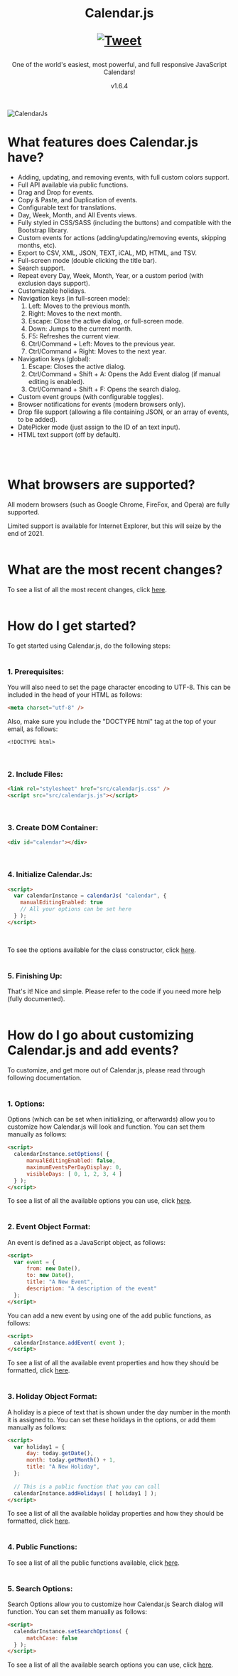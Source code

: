 <h1 align="center">
Calendar.js

[![Tweet](https://img.shields.io/twitter/url/http/shields.io.svg?style=social)](https://twitter.com/intent/tweet?text=Calendar.js%2C%20a%20free%20JavaScript%20library&url=https://github.com/williamtroup/Calendar.js&hashtags=calendar,javascript,responsive,events)
</h1>
<p align="center">One of the world's easiest, most powerful, and full responsive JavaScript Calendars!</p>
<p align="center">v1.6.4</p>
<br />

![CalendarJs](images/main.png)

<h1>What features does Calendar.js have?</h1>

- Adding, updating, and removing events, with full custom colors support.
- Full API available via public functions.
- Drag and Drop for events.
- Copy & Paste, and Duplication of events.
- Configurable text for translations.
- Day, Week, Month, and All Events views.
- Fully styled in CSS/SASS (including the buttons) and compatible with the Bootstrap library.
- Custom events for actions (adding/updating/removing events, skipping months, etc).
- Export to CSV, XML, JSON, TEXT, iCAL, MD, HTML, and TSV.
- Full-screen mode (double clicking the title bar).
- Search support.
- Repeat every Day, Week, Month, Year, or a custom period (with exclusion days support).
- Customizable holidays.
- Navigation keys (in full-screen mode):
  1. Left:  Moves to the previous month.
  2. Right:  Moves to the next month.
  3. Escape:  Close the active dialog, or full-screen mode.
  4. Down:  Jumps to the current month.
  5. F5:  Refreshes the current view.
  6. Ctrl/Command + Left:  Moves to the previous year.
  7. Ctrl/Command + Right:  Moves to the next year.
- Navigation keys (global):
  1. Escape:  Closes the active dialog.
  2. Ctrl/Command + Shift + A:  Opens the Add Event dialog (if manual editing is enabled).
  3. Ctrl/Command + Shift + F:  Opens the search dialog.
- Custom event groups (with configurable toggles).
- Browser notifications for events (modern browsers only).
- Drop file support (allowing a file containing JSON, or an array of events, to be added).
- DatePicker mode (just assign to the ID of an text input).
- HTML text support (off by default).
<br />
<br />

<h1>What browsers are supported?</h1>

All modern browsers (such as Google Chrome, FireFox, and Opera) are fully supported.

Limited support is available for Internet Explorer, but this will seize by the end of 2021.
<br>
<br>

<h1>What are the most recent changes?</h1>

To see a list of all the most recent changes, click [here](CHANGES.md).
<br>
<br>

<h1>How do I get started?</h1>

To get started using Calendar.js, do the following steps:
<br>
<br>

### 1. Prerequisites:

You will also need to set the page character encoding to UTF-8. This can be included in the head of your HTML as follows:

```markdown
<meta charset="utf-8" />
```

Also, make sure you include the "DOCTYPE html" tag at the top of your email, as follows:

```markdown
<!DOCTYPE html>
```
<br>

### 2. Include Files:

```markdown
<link rel="stylesheet" href="src/calendarjs.css" />
<script src="src/calendarjs.js"></script>
```
<br>

### 3. Create DOM Container:

```markdown
<div id="calendar"></div>
```
<br>

### 4. Initialize Calendar.Js:

```markdown
<script> 
  var calendarInstance = calendarJs( "calendar", {
    manualEditingEnabled: true
    // All your options can be set here
  } ); 
</script>
```

<br>

To see the options available for the class constructor, click [here](CLASS.md).
<br>
<br>

### 5. Finishing Up:

That's it! Nice and simple. Please refer to the code if you need more help (fully documented).
<br>
<br>

<h1>How do I go about customizing Calendar.js and add events?</h1>

To customize, and get more out of Calendar.js, please read through following documentation.
<br>
<br>

### 1. Options:

Options (which can be set when initializing, or afterwards) allow you to customize how Calendar.js will look and function. You can set them manually as follows:

```markdown
<script> 
  calendarInstance.setOptions( {
      manualEditingEnabled: false,
      maximumEventsPerDayDisplay: 0,
      visibleDays: [ 0, 1, 2, 3, 4 ]
  } );
</script>
```

To see a list of all the available options you can use, click [here](OPTIONS.md).
<br>
<br>

### 2. Event Object Format:

An event is defined as a JavaScript object, as follows:

```markdown
<script> 
  var event = {
      from: new Date(),
      to: new Date(),
      title: "A New Event",
      description: "A description of the event"
  };
</script>
```

You can add a new event by using one of the add public functions, as follows:

```markdown
<script> 
  calendarInstance.addEvent( event );
</script>
```


To see a list of all the available event properties and how they should be formatted, click [here](EVENT.md).
<br>
<br>

### 3. Holiday Object Format:

A holiday is a piece of text that is shown under the day number in the month it is assigned to.  You can set these holidays in the options, or add them manually as follows:

```markdown
<script> 
  var holiday1 = {
      day: today.getDate(),
      month: today.getMonth() + 1,
      title: "A New Holiday",
  };
  
  // This is a public function that you can call
  calendarInstance.addHolidays( [ holiday1 ] );
</script>
```

To see a list of all the available holiday properties and how they should be formatted, click [here](HOLIDAY.md).
<br>
<br>

### 4. Public Functions:

To see a list of all the public functions available, click [here](FUNCTIONS.md).
<br>
<br>

### 5. Search Options:

Search Options allow you to customize how Calendar.js Search dialog will function. You can set them manually as follows:

```markdown
<script> 
  calendarInstance.setSearchOptions( {
      matchCase: false
  } );
</script>
```

To see a list of all the available search options you can use, click [here](SEARCH_OPTIONS.md).
<br>
<br>